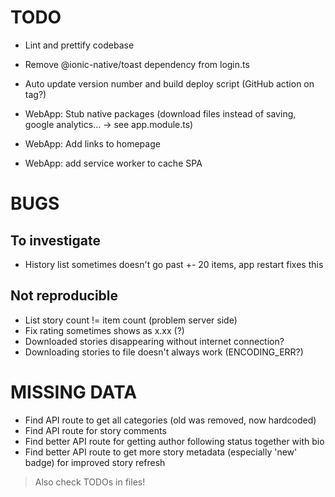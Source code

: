 
# TODO

- Lint and prettify codebase
- Remove @ionic-native/toast dependency from login.ts
- Auto update version number and build deploy script (GitHub action on tag?)

- WebApp: Stub native packages (download files instead of saving, google analytics... -> see app.module.ts)
- WebApp: Add links to homepage
- WebApp: add service worker to cache SPA

# BUGS

## To investigate

- History list sometimes doesn't go past +- 20 items, app restart fixes this

## Not reproducible

- List story count != item count (problem server side)
- Fix rating sometimes shows as x.xx (?)
- Downloaded stories disappearing without internet connection?
- Downloading stories to file doesn't always work (ENCODING_ERR?)

# MISSING DATA

- Find API route to get all categories (old was removed, now hardcoded)
- Find API route for story comments
- Find better API route for getting author following status together with bio
- Find better API route to get more story metadata (especially 'new' badge) for improved story refresh

> Also check TODOs in files!
